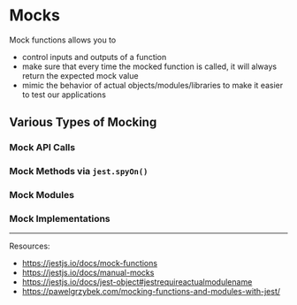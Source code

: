 # Mocks

Mock functions allows you to
- control inputs and outputs of a function
- make sure that every time the mocked function is called, it will always return the expected mock value
- mimic the behavior of actual objects/modules/libraries to make it easier to test our applications

## Various Types of Mocking

### Mock API Calls


### Mock Methods via `jest.spyOn()`


### Mock Modules


### Mock Implementations



---

Resources:

- https://jestjs.io/docs/mock-functions
- https://jestjs.io/docs/manual-mocks
- https://jestjs.io/docs/jest-object#jestrequireactualmodulename
- https://pawelgrzybek.com/mocking-functions-and-modules-with-jest/